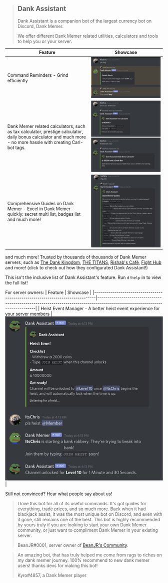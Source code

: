 > ## Dank Assistant
> Dank Assistant is a companion bot of the largest currency bot on Discord, Dank Memer.
>
> We offer different Dank Memer related utilities, calculators and tools to help you or your server.

| Feature                                                                                                                                                         | Showcase                                                                                                                                                                                                                                    |
|-----------------------------------------------------------------------------------------------------------------------------------------------------------------|--------------------------------------------------------------------------------------------------------------------------------------------------------------------------------------------------------------------------------------------|
| Command Reminders - Grind efficiently                                                                                                                           | ![Command Reminders showcase image](https://raw.githubusercontent.com/Dank-Assistant/topgg-description/main/command-reminder-showcase.png)                                                                                                 |
| Dank Memer related calculators, such as tax calculator, prestige calculator, daily bonus calculator and much more - no more hassle with creating Carl-bot tags. | ![Taxcalc showcase image](https://raw.githubusercontent.com/Dank-Assistant/topgg-description/main/tc-showcase.jpg)<br>![Dailycalc showcase image](https://raw.githubusercontent.com/Dank-Assistant/topgg-description/main/dc-showcase.jpg) |
| Comprehensive Guides on Dank Memer - Excel in Dank Memer quickly: secret multi list, badges list and much more!                                                 | ![Guide showcase image](https://raw.githubusercontent.com/Dank-Assistant/topgg-description/main/guide-showcase.jpg)                                                                                                                        |

and much more! Trusted by thousands of thousands of Dank Memer servers, such as [The Dank Kingdom](https://discord.gg/tdk), [THE TITANS](discord.gg/thetitans), [Rishab's Café](https://discord.gg/WvZmCdfbq4), [Fight Hub](https://discord.gg/fight) and more! (click to check out how they configurated Dank Assistant!)

This isn't the inclusive list of Dank Assistant's feature. Run `d!help` in to view the full list!

For server owners:
| Feature                                                                       | Showcase                                                                                                                                                                                                                                                   |
|-------------------------------------------------------------------------------|-----------------------------------------------------------------------------------------------------------------------------|
| Heist Event Manager - A better heist event experience for your server members |  ![Heist Event Manager Showcase](https://raw.githubusercontent.com/Dank-Assistant/topgg-description/main/heist-showcase.png) |

Still not convinced? Hear what people say about us!

> I love this bot for all of its useful commands. It's got guides for everything, trade prices, and so much more. Back when it had blackjack  assist, it was the most unique bot on Discord, and even with it gone, still remains one of the best. This bot is highly recommended by  yours truly if you are looking to start your own Dank Memer community, or just want to compliment Dank Memer in your existing server.
>
> BeanJR#0001, server owner of [BeanJR's Community](https://discord.gg/nqJyXrcFWa).

> An amazing bot, that has truly helped me come from rags to riches on my dank memer journey. 100% recommend to new dank memer users! thanks devs for making this bot!
>
> Kyro#4857, a Dank Memer player 
